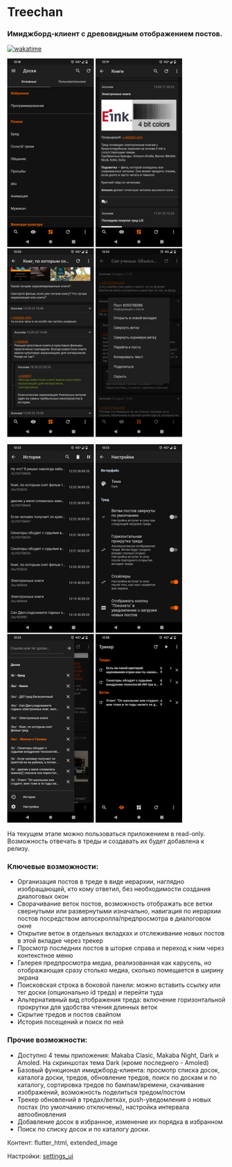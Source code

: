 # Treechan
### Имиджборд-клиент с древовидным отображением постов.

[![wakatime](https://wakatime.com/badge/user/eb06c1d0-7ef9-4e5d-a664-4c0924533305/project/45d01e9d-9732-4df4-8eec-4c9090913f4d.svg)](https://wakatime.com/badge/user/eb06c1d0-7ef9-4e5d-a664-4c0924533305/project/45d01e9d-9732-4df4-8eec-4c9090913f4d)


<p float="left">
  <img src="demo-pics/1.png" width="200" />
  <img src="demo-pics/2.png" width="200" /> 
  <img src="demo-pics/3.png" width="200" /> 
  <img src="demo-pics/4.png" width="200" /> 
</p>
<p float="left">
  <img src="demo-pics/5.png" width="200" />
  <img src="demo-pics/6.png" width="200" />
  <img src="demo-pics/7.png" width="200" /> 
  <img src="demo-pics/8.png" width="200" /> 
 
</p>

На текущем этапе можно пользоваться приложением в read-only. Возможность отвечать в треды и создавать их будет добавлена к релизу.

 ### Ключевые возможности:
 - Организация постов в треде в виде иерархии, наглядно изобращающей, кто кому ответил, без необходимости создания диалоговых окон
 - Сворачивание веток постов, возможность отображать все ветки свернутыми или развернутыми изначально, навигация по иерархии постов посредством автоскролла/предпросмотра в диалоговом окне
 - Открытие веток в отдельных вкладках и отслеживание новых постов в этой вкладке через трекер
 - Просмотр последних постов в шторке справа и переход к ним через контекстное меню
 - Галерея предпросмотра медиа, реализованная как карусель, но отображающая сразу столько медиа, сколько помещается в ширину экрана
 - Поисковская строка в боковой панели: можно вставить ссылку или тег доски (опционально id треда) и перейти туда
 - Альтернативный вид отображения треда: включение горизонтальной прокрутки для удобства чтения длинных веток
 - Скрытие тредов и постов свайпом
 - История посещений и поиск по ней

 ### Прочие возможности:
 - Доступно 4 темы приложения: Makaba Clasic, Makaba Night, Dark и Amoled. На скриншотах тема Dark (кроме последнего - Amoled)
 - Базовый функционал имиджборд-клиента: просмотр списка досок, каталога доски, тредов, обновление тредов, поиск по доскам и по каталогу, сортировка тредов по бампам/времени, скачивание изображений, возможность поделиться тредом/постом
 - Трекер обновлений в тредах/ветках, push-уведомления о новых постах (по умолчанию отключены), настройка интервала автообновления
 - Добавление досок в избранное, изменение их порядка в избранном
 - Поиск по списку досок и по каталогу доски.

Контент: flutter_html, extended_image

Настройки: [settings_ui](https://pub.dev/packages/settings_ui)
